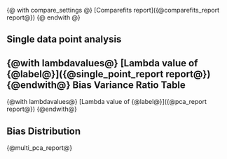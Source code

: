 {@ with compare_settings @}
[Comparefits report]({@comparefits_report report@})
{@ endwith @}

Single data point analysis
--------------------------
{@with lambdavalues@}
[Lambda value of {@label@}]({@single_point_report report@})
{@endwith@}
Bias Variance Ratio Table
-------------------------
{@with lambdavalues@}
[Lambda value of {@label@}]({@pca_report report@})
{@endwith@}

Bias Distribution
-----------------
{@multi_pca_report@}
